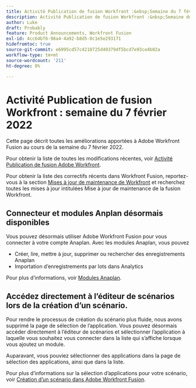 ```yaml
---
title: Activité Publication de fusion Workfront :&nbsp;Semaine du 7 février 2022
description: Activité Publication de fusion Workfront :&nbsp;Semaine du 7 février 2022
author: Luke
draft: Probably
feature: Product Announcements, Workfront Fusion
exl-id: 4cc64bf6-98a4-4a92-b8d5-0c1e5e293171
hidefromtoc: true
source-git-commit: e6995cd57c4210725d49379df5bcd7e93ce4b02a
workflow-type: tm+mt
source-wordcount: '211'
ht-degree: 0%

---
```


# Activité Publication de fusion Workfront : semaine du 7 février 2022

Cette page décrit toutes les améliorations apportées à Adobe Workfront Fusion au cours de la semaine du 7 février 2022.

Pour obtenir la liste de toutes les modifications récentes, voir [Activité Publication de fusion Adobe Workfront](../../../product-announcements/product-releases/fusion-release-activity/fusion-release-activity.md).

Pour obtenir la liste des correctifs récents dans Workfront Fusion, reportez-vous à la section [Mises à jour de maintenance de Workfront](https://experienceleague.adobe.com/docs/workfront-known-issues/releases/current-updates.html) et recherchez toutes les mises à jour intitulées Mise à jour de maintenance de la fusion Workfront.

## Connecteur et modules Anplan désormais disponibles

Vous pouvez désormais utiliser Adobe Workfront Fusion pour vous connecter à votre compte Anaplan. Avec les modules Anaplan, vous pouvez

* Créer, lire, mettre à jour, supprimer ou rechercher des enregistrements Anaplan
* Importation d’enregistrements par lots dans Analytics

Pour plus d’informations, voir [Modules Anaplan](../../../workfront-fusion/apps-and-their-modules/anaplan-modules.md).

<!--
<div data-mc-conditions="QuicksilverOrClassic.Draft mode">
<h2>Adobe Acrobat Sign connector and modules now available</h2>
<p>Now you can use Adobe Workfront Fusion to connect to your Adobe Acrobat Sign account. With the Adobe Acrobat Sign modules, you can:</p>
<ul>
<li> <p>Create, update, and read agreements or other records</p> </li>
<li> <p>List or search for records in your Adobe Acrobat Sign account</p> </li>
<li> <p>Make a custom API call</p> </li>
</ul>
<p>For more information, see <a href="../../../workfront-fusion/apps-and-their-modules/adobe-sign-modules.md" class="MCXref xref" xrefformat="{para}">Adobe Acrobat Sign modules</a>.</p>
</div>
-->

## Accédez directement à l’éditeur de scénarios lors de la création d’un scénario.

Pour rendre le processus de création du scénario plus fluide, nous avons supprimé la page de sélection de l’application. Vous pouvez désormais accéder directement à l’éditeur de scénarios et sélectionner l’application à laquelle vous souhaitez vous connecter dans la liste qui s’affiche lorsque vous ajoutez un module.

Auparavant, vous pouviez sélectionner des applications dans la page de sélection des applications, ainsi que dans la liste.

Pour plus d’informations sur la sélection d’applications pour votre scénario, voir [Création d’un scénario dans Adobe Workfront Fusion](../../../workfront-fusion/scenarios/create-a-scenario.md).
